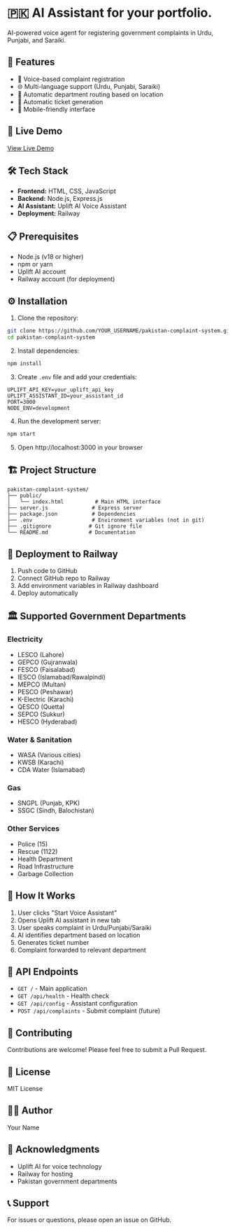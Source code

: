# 🇵🇰 AI Assistant for your portfolio.

AI-powered voice agent for registering government complaints in Urdu, Punjabi, and Saraiki.

## 🌟 Features

- 🎤 Voice-based complaint registration
- 🌐 Multi-language support (Urdu, Punjabi, Saraiki)
- 🏢 Automatic department routing based on location
- 🎫 Automatic ticket generation
- 📱 Mobile-friendly interface

## 🚀 Live Demo

[View Live Demo](https://your-app.up.railway.app)

## 🛠️ Tech Stack

- **Frontend:** HTML, CSS, JavaScript
- **Backend:** Node.js, Express.js
- **AI Assistant:** Uplift AI Voice Assistant
- **Deployment:** Railway

## 📋 Prerequisites

- Node.js (v18 or higher)
- npm or yarn
- Uplift AI account
- Railway account (for deployment)

## ⚙️ Installation

1. Clone the repository:
```bash
git clone https://github.com/YOUR_USERNAME/pakistan-complaint-system.git
cd pakistan-complaint-system
```

2. Install dependencies:
```bash
npm install
```

3. Create `.env` file and add your credentials:
```env
UPLIFT_API_KEY=your_uplift_api_key
UPLIFT_ASSISTANT_ID=your_assistant_id
PORT=3000
NODE_ENV=development
```

4. Run the development server:
```bash
npm start
```

5. Open http://localhost:3000 in your browser

## 🏗️ Project Structure

```
pakistan-complaint-system/
├── public/
│   └── index.html          # Main HTML interface
├── server.js              # Express server
├── package.json           # Dependencies
├── .env                   # Environment variables (not in git)
├── .gitignore            # Git ignore file
└── README.md             # Documentation
```

## 🚢 Deployment to Railway

1. Push code to GitHub
2. Connect GitHub repo to Railway
3. Add environment variables in Railway dashboard
4. Deploy automatically

## 🏛️ Supported Government Departments

### Electricity
- LESCO (Lahore)
- GEPCO (Gujranwala)
- FESCO (Faisalabad)
- IESCO (Islamabad/Rawalpindi)
- MEPCO (Multan)
- PESCO (Peshawar)
- K-Electric (Karachi)
- QESCO (Quetta)
- SEPCO (Sukkur)
- HESCO (Hyderabad)

### Water & Sanitation
- WASA (Various cities)
- KWSB (Karachi)
- CDA Water (Islamabad)

### Gas
- SNGPL (Punjab, KPK)
- SSGC (Sindh, Balochistan)

### Other Services
- Police (15)
- Rescue (1122)
- Health Department
- Road Infrastructure
- Garbage Collection

## 📱 How It Works

1. User clicks "Start Voice Assistant"
2. Opens Uplift AI assistant in new tab
3. User speaks complaint in Urdu/Punjabi/Saraiki
4. AI identifies department based on location
5. Generates ticket number
6. Complaint forwarded to relevant department

## 🔧 API Endpoints

- `GET /` - Main application
- `GET /api/health` - Health check
- `GET /api/config` - Assistant configuration
- `POST /api/complaints` - Submit complaint (future)

## 🤝 Contributing

Contributions are welcome! Please feel free to submit a Pull Request.

## 📄 License

MIT License

## 👨‍💻 Author

Your Name

## 🙏 Acknowledgments

- Uplift AI for voice technology
- Railway for hosting
- Pakistan government departments

## 📞 Support

For issues or questions, please open an issue on GitHub.
